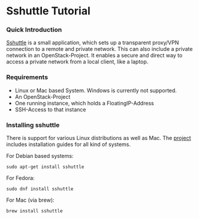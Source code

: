 # Sshuttle Tutorial

### Quick Introduction

[Sshuttle](https://github.com/sshuttle/sshuttle) is a small application, which sets up
a transparent proxy/VPN connection to a remote and private network. This can also
include a private network in an OpenStack-Project.
It enables a secure and direct way to access a private network from a local
client, like a laptop.

### Requirements

* Linux or Mac based System. Windows is currently not supported.
* An OpenStack-Project
* One running instance, which holds a FloatingIP-Address
* SSH-Access to that instance

### Installing sshuttle

There is support for various Linux distributions as well as Mac.
The [project](https://github.com/sshuttle/sshuttle) includes installation
guides for all kind of systems.

For Debian based systems:

`sudo apt-get install sshuttle`

For Fedora:

`sudo dnf install sshuttle`

For Mac (via brew):

`brew install sshuttle`
